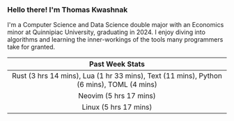 
### Hello there! I'm Thomas Kwashnak

I'm a Computer Science and Data Science double major with an Economics
minor at Quinnipiac University, graduating in 2024.
I enjoy diving into algorithms and learning the inner-workings of the tools
many programmers take for granted.

| Past Week Stats |
| :---: |
| Rust (3 hrs 14 mins), Lua (1 hr 33 mins), Text (11 mins), Python (6 mins), TOML (4 mins) |
| Neovim (5 hrs 17 mins) |
| Linux (5 hrs 17 mins) |

